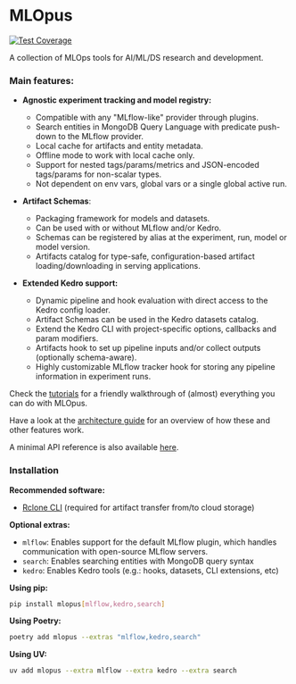 # MLOpus
[![Test Coverage](https://lariel-fernandes.github.io/mlopus/coverage/coverage.svg)](https://lariel-fernandes.github.io/mlopus/coverage)

A collection of MLOps tools for AI/ML/DS research and development.

### Main features:
- **Agnostic experiment tracking and model registry:**
  - Compatible with any "MLflow-like" provider through plugins.
  - Search entities in MongoDB Query Language with predicate push-down to the MLflow provider.
  - Local cache for artifacts and entity metadata.
  - Offline mode to work with local cache only.
  - Support for nested tags/params/metrics and JSON-encoded tags/params for non-scalar types.
  - Not dependent on env vars, global vars or a single global active run.


- **Artifact Schemas**:
  - Packaging framework for models and datasets.
  - Can be used with or without MLflow and/or Kedro.
  - Schemas can be registered by alias at the experiment, run, model or model version.
  - Artifacts catalog for type-safe, configuration-based artifact loading/downloading in serving applications.


- **Extended Kedro support:**
  - Dynamic pipeline and hook evaluation with direct access to the Kedro config loader.
  - Artifact Schemas can be used in the Kedro datasets catalog.
  - Extend the Kedro CLI with project-specific options, callbacks and param modifiers.
  - Artifacts hook to set up pipeline inputs and/or collect outputs (optionally schema-aware).
  - Highly customizable MLflow tracker hook for storing any pipeline information in experiment runs.

Check the [tutorials](https://github.com/lariel-fernandes/mlopus/tree/main/examples)
for a friendly walkthrough of (almost) everything you can do with MLOpus.

Have a look at the [architecture guide](https://github.com/lariel-fernandes/mlopus/blob/main/docs/architecture.md)
for an overview of how these and other features work.

A minimal API reference is also available [here](https://lariel-fernandes.github.io/mlopus/docs/api/latest).

### Installation

**Recommended software:**
- [Rclone CLI](https://rclone.org/install/#script-installation) (required for artifact transfer from/to cloud storage)

**Optional extras:**
- `mlflow`: Enables support for the default MLflow plugin, which handles communication with open-source MLflow servers.
- `search`: Enables searching entities with MongoDB query syntax
- `kedro`: Enables Kedro tools (e.g.: hooks, datasets, CLI extensions, etc)

**Using pip:**
```bash
pip install mlopus[mlflow,kedro,search]
```

**Using Poetry:**
```bash
poetry add mlopus --extras "mlflow,kedro,search"
```

**Using UV:**
```bash
uv add mlopus --extra mlflow --extra kedro --extra search
```

